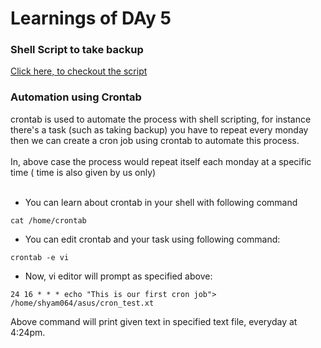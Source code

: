 # Learnings of DAy 5

### Shell Script to take backup

<a href="https://github.com/shyaamex/90DaysOfDevOpsJourney/blob/master/90DaysLearnings/day05/backupfile.sh" >Click here, to checkout the script </a>

### Automation using Crontab

crontab is used to automate the process with shell scripting, for instance there's a task (such as taking backup) you have to repeat every monday then we can create a cron job using crontab to automate this process. <br><br>
In, above case the process would repeat itself each monday at a specific time ( time is also given by us only)
<br><br>
* You can learn about crontab in your shell with following command
```
cat /home/crontab
```
* You can edit crontab and your task using following command:
```
crontab -e vi
```

* Now, vi editor will prompt as specified above:
```
24 16 * * * echo "This is our first cron job"> /home/shyam064/asus/cron_test.xt
```
Above command will print given text in specified text file, everyday at 4:24pm.



